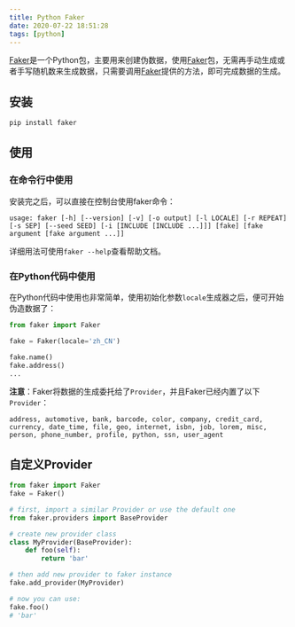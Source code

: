 ```yaml
---
title: Python Faker
date: 2020-07-22 18:51:28
tags: [python]
---
```


[Faker][]是一个Python包，主要用来创建伪数据，使用[Faker][]包，无需再手动生成或者手写随机数来生成数据，只需要调用[Faker][]提供的方法，即可完成数据的生成。

[Faker]: https://github.com/joke2k/faker

## 安装

```bash
pip install faker
```

## 使用

### 在命令行中使用

安装完之后，可以直接在控制台使用faker命令：

```
usage: faker [-h] [--version] [-v] [-o output] [-l LOCALE] [-r REPEAT] [-s SEP] [--seed SEED] [-i [INCLUDE [INCLUDE ...]]] [fake] [fake argument [fake argument ...]]
```

详细用法可使用`faker --help`查看帮助文档。

<!--more-->

### 在Python代码中使用

在Python代码中使用也非常简单，使用初始化参数`locale`生成器之后，便可开始伪造数据了：

```python
from faker import Faker

fake = Faker(locale='zh_CN')

fake.name()
fake.address()
...
```

**注意**：Faker将数据的生成委托给了`Provider`，并且Faker已经内置了以下`Provider`：

```
address, automotive, bank, barcode, color, company, credit_card,
currency, date_time, file, geo, internet, isbn, job, lorem, misc,
person, phone_number, profile, python, ssn, user_agent
```

## 自定义Provider

```python
from faker import Faker
fake = Faker()

# first, import a similar Provider or use the default one
from faker.providers import BaseProvider

# create new provider class
class MyProvider(BaseProvider):
    def foo(self):
        return 'bar'

# then add new provider to faker instance
fake.add_provider(MyProvider)

# now you can use:
fake.foo()
# 'bar'
```
